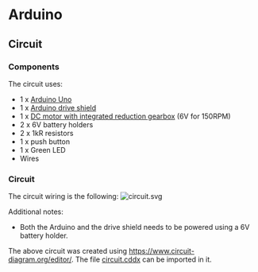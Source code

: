 # Arduino

## Circuit

### Components

The circuit uses:
- 1 x [Arduino Uno](https://www.amazon.com/Arduino-A000066-ARDUINO-UNO-R3/dp/B008GRTSV6)
- 1 x [Arduino drive shield](https://www.adafruit.com/product/1438)
- 1 x [DC motor with integrated reduction gearbox](https://www.amazon.co.uk/150RPM-Speed-Reduction-Gearbox-Engine/dp/B07P55RLX5)
(6V for 150RPM)
- 2 x 6V battery holders
- 2 x 1kR resistors
- 1 x push button
- 1 x Green LED
- Wires

### Circuit

The circuit wiring is the following:
![circuit.svg](circuit.svg)

Additional notes:
- Both the Arduino and the drive shield needs to be powered using a 6V battery
holder.

The above circuit was created using https://www.circuit-diagram.org/editor/.
The file [circuit.cddx](circuit.cddx) can be imported in it.

